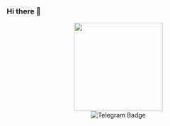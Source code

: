 ### Hi there 👋
<div id="header" align="center">
  <img src="https://media.giphy.com/media/111ebonMs90YLu/giphy.gif" width="200"/>
  <div id="badges">
    <img src="https://img.shields.io/badge/-telegram-red?color=white&logo=telegram&logoColor=black" alt="Telegram Badge"/>
  </div>
  <img src="https://komarev.com/ghpvc/?username=stevenson67&style=flat-square&color=blue" alt=""/>
</div>



<!--
**stevenson67/stevenson67** is a ✨ _special_ ✨ repository because its `README.md` (this file) appears on your GitHub profile.

Here are some ideas to get you started:

- 🔭 I’m currently working on ...
- 🌱 I’m currently learning ...
- 👯 I’m looking to collaborate on ...
- 🤔 I’m looking for help with ...
- 💬 Ask me about ...
- 📫 How to reach me: ...
- 😄 Pronouns: ...
- ⚡ Fun fact: ...
-->
